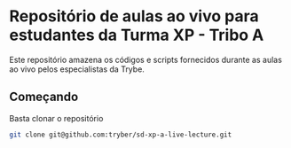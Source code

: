 # Repositório de aulas ao vivo para estudantes da Turma XP - Tribo A

Este repositório amazena os códigos e scripts fornecidos durante as aulas ao vivo pelos especialistas da Trybe.

## Começando

Basta clonar o repositório

```sh
git clone git@github.com:tryber/sd-xp-a-live-lecture.git
```
